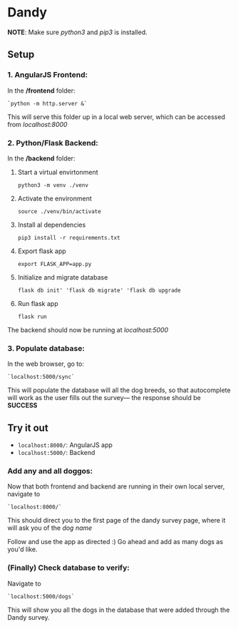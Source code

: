 # Dandy

**NOTE**: Make sure *python3* and *pip3* is installed.

## Setup

### 1. AngularJS Frontend:

In the **/frontend** folder:

    `python -m http.server &`

This will serve this folder up in a local web server, which can be accessed from *localhost:8000*

### 2. Python/Flask Backend:

In the **/backend** folder:

1. Start a virtual envirtonment

    `python3 -m venv ./venv`

2. Activate the environment 

    `source ./venv/bin/activate`

3. Install al dependencies

    `pip3 install -r requirements.txt`

4. Export flask app

    `export FLASK_APP=app.py`

5. Initialize and migrate database

    `flask db init'
    'flask db migrate'
    'flask db upgrade`

6. Run flask app

    `flask run`

The backend should now be running at *localhost:5000*

### 3. Populate database:

In the web browser, go to:

    `localhost:5000/sync`

This will populate the database will all the dog breeds, so that autocomplete will work as the user fills out the survey— the response should be **SUCCESS**

## Try it out

- `localhost:8000/`: AngularJS app 
- `localhost:5000/`: Backend

### Add any and all doggos:
Now that both frontend and backend are running in their own local server, navigate to 

    `localhost:8000/`

This should direct you to the first page of the dandy survey page, where it will ask you of the *dog name*

Follow and use the app as directed :) Go ahead and add as many dogs as you'd like.

### (Finally) Check database to verify:

Navigate to 

    `localhost:5000/dogs`

This will show you all the dogs in the database that were added through the Dandy survey.


